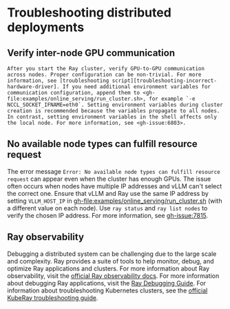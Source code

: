 # Troubleshooting distributed deployments

## Verify inter-node GPU communication
    After you start the Ray cluster, verify GPU-to-GPU communication across nodes. Proper configuration can be non-trivial. For more information, see [troubleshooting script][troubleshooting-incorrect-hardware-driver]. If you need additional environment variables for communication configuration, append them to <gh-file:examples/online_serving/run_cluster.sh>, for example `-e NCCL_SOCKET_IFNAME=eth0`. Setting environment variables during cluster creation is recommended because the variables propagate to all nodes. In contrast, setting environment variables in the shell affects only the local node. For more information, see <gh-issue:6803>.

## No available node types can fulfill resource request
The error message `Error: No available node types can fulfill resource request` can appear even when the cluster has enough GPUs. The issue often occurs when nodes have multiple IP addresses and vLLM can't select the correct one. Ensure that vLLM and Ray use the same IP address by setting `VLLM_HOST_IP` in <gh-file:examples/online_serving/run_cluster.sh> (with a different value on each node). Use `ray status` and `ray list nodes` to verify the chosen IP address. For more information, see <gh-issue:7815>.
## Ray observability

Debugging a distributed system can be challenging due to the large scale and complexity. Ray provides a suite of tools to help monitor, debug, and optimize Ray applications and clusters. For more information about Ray observability, visit the [official Ray observability docs](https://docs.ray.io/en/latest/ray-observability/index.html). For more information about debugging Ray applications, visit the [Ray Debugging Guide](https://docs.ray.io/en/latest/ray-observability/user-guides/debug-apps/index.html). For information about troubleshooting Kubernetes clusters, see the
[official KubeRay troubleshooting guide](https://docs.ray.io/en/latest/serve/advanced-guides/multi-node-gpu-troubleshooting.html).

